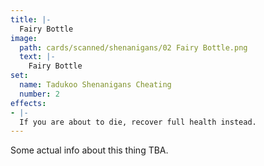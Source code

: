 ```yaml
---
title: |-
  Fairy Bottle
image: 
  path: cards/scanned/shenanigans/02 Fairy Bottle.png
  text: |-
    Fairy Bottle
set:
  name: Tadukoo Shenanigans Cheating
  number: 2
effects: 
- |-
  If you are about to die, recover full health instead.
---
```

Some actual info about this thing TBA.
